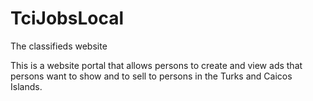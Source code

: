 # TciJobsLocal
The classifieds website

This is a website portal that allows persons to create and view ads that persons want to show and to sell to persons in the Turks and Caicos Islands.
